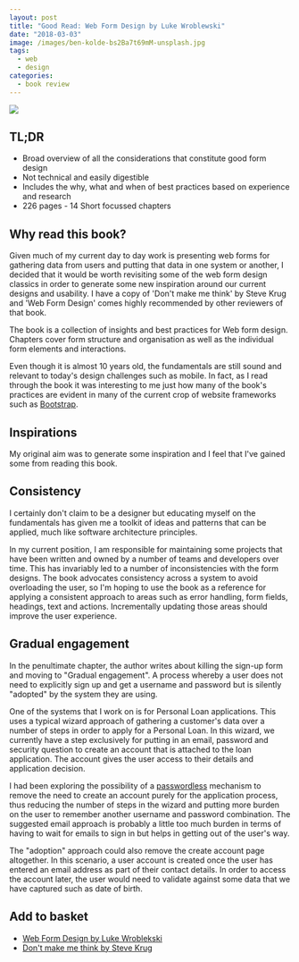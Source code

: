 ```yaml
---
layout: post
title: "Good Read: Web Form Design by Luke Wroblewski"
date: "2018-03-03"
image: /images/ben-kolde-bs2Ba7t69mM-unsplash.jpg
tags:
  - web
  - design
categories:
  - book review
---
```

![]({{site.baseurl}}/images/web-form-design-luke-wroblewski.jpg)

## **TL;DR**

- Broad overview of all the considerations that constitute good form design
- Not technical and easily digestible
- Includes the why, what and when of best practices based on experience and research
- 226 pages - 14 Short focussed chapters

## **Why read this book?**

Given much of my current day to day work is presenting web forms for gathering data from users and putting that data in one system or another, I decided that it would be worth revisiting some of the web form design classics in order to generate some new inspiration around our current designs and usability. I have a copy of 'Don't make me think' by Steve Krug and 'Web Form Design' comes highly recommended by other reviewers of that book.

The book is a collection of insights and best practices for Web form design. Chapters cover form structure and organisation as well as the individual form elements and interactions.

Even though it is almost 10 years old, the fundamentals are still sound and relevant to today's design challenges such as mobile. In fact, as I read through the book it was interesting to me just how many of the book's practices are evident in many of the current crop of website frameworks such as [Bootstrap](https://getbootstrap.com/docs/4.0/getting-started/introduction/).

## **Inspirations**

My original aim was to generate some inspiration and I feel that I've gained some from reading this book.

## **Consistency**

I certainly don't claim to be a designer but educating myself on the fundamentals has given me a toolkit of ideas and patterns that can be applied, much like software architecture principles.

In my current position, I am responsible for maintaining some projects that have been written and owned by a number of teams and developers over time. This has invariably led to a number of inconsistencies with the form designs. The book advocates consistency across a system to avoid overloading the user, so I'm hoping to use the book as a reference for applying a consistent approach to areas such as error handling, form fields, headings, text and actions. Incrementally updating those areas should improve the user experience.

## **Gradual engagement**

In the penultimate chapter, the author writes about killing the sign-up form and moving to "Gradual engagement". A process whereby a user does not need to explicitly sign up and get a username and password but is silently "adopted" by the system they are using.

One of the systems that I work on is for Personal Loan applications. This uses a typical wizard approach of gathering a customer's data over a number of steps in order to apply for a Personal Loan. In this wizard, we currently have a step exclusively for putting in an email, password and security question to create an account that is attached to the loan application. The account gives the user access to their details and application decision.

I had been exploring the possibility of a [passwordless](https://github.com/creactiviti/spring-security-passwordless/blob/master/README.md) mechanism to remove the need to create an account purely for the application process, thus reducing the number of steps in the wizard and putting more burden on the user to remember another username and password combination. The suggested email approach is probably a little too much burden in terms of having to wait for emails to sign in but helps in getting out of the user's way.

The "adoption" approach could also remove the create account page altogether. In this scenario, a user account is created once the user has entered an email address as part of their contact details. In order to access the account later, the user would need to validate against some data that we have captured such as date of birth.

## **Add to basket**

- [Web Form Design by Luke Wroblekski](https://www.amazon.co.uk/Web-Form-Design-Filling-Blanks/dp/1933820241)
- [Don't make me think by Steve Krug](https://www.amazon.co.uk/Dont-Make-Me-Think-Usability/dp/0321344758)

